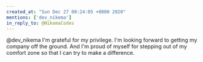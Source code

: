 ```yaml
---
created_at: "Sun Dec 27 00:24:05 +0000 2020"
mentions: ['dev_nikema']
in_reply_to: @NikemaCodes
---
```


@dev_nikema I'm grateful for my privilege. I'm looking forward to getting my company off the ground. And I'm proud of myself for stepping out of my comfort zone so that I can try to make a difference.